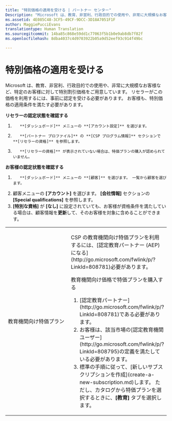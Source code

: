 ```yaml
---
title: "特別価格の適用を受ける | パートナー センター"
Description: "Microsoft は、教育、非営利、行政目的での使用や、非常に大規模なお客様など、特定のお客様に対して特別割引価格をご用意しています。"
ms.assetid: 4E085C48-3CF5-49CF-9DCC-3D18A7051F1F
author: MaggiePucciEvans
translationtype: Human Translation
ms.sourcegitcommit: 14ba85c868e59dd1c77063f5b1b0e9ab8db7f82f
ms.openlocfilehash: 8dba4037c4d9703922b05a9d52eef93c914f49bc

---
```


# 特別価格の適用を受ける


Microsoft は、教育、非営利、行政目的での使用や、非常に大規模なお客様など、特定のお客様に対して特別割引価格をご用意しています。 リセラーがこの価格を利用するには、事前に認定を受ける必要があります。 お客様も、特別価格の適用条件を満たす必要があります。

**リセラーの認定状態を確認する**

1.  
          **[ダッシュボード]** メニューの **[アカウント設定]** を選びます。
2.  
          **[パートナー プロファイル]** の **[CSP プログラム情報]** セクションで **[リセラーの資格]** を参照します。
3.  
          **[リセラーの資格]** が表示されていない場合は、特価プランの購入が認められていません。

**お客様の認定状態を確認する**

1.  
          **[ダッシュボード]** メニューの **[顧客]** を選びます。 一覧から顧客を選びます。
2.  顧客メニューの **[アカウント]** を選びます。 
          **[会社情報]** セクションの **[Special qualifications]** を参照します。
3.  **[特別な資格]** が **[なし]** に設定されていても、お客様が資格条件を満たしている場合は、顧客情報を**更新**して、そのお客様を対象に含めることができます。

<table>
<colgroup>
<col width="50%" />
<col width="50%" />
</colgroup>
<tbody>
<tr class="odd">
<td><p>教育機関向け特価プラン</p></td>
<td><p>CSP の教育機関向け特価プランを利用するには、[認定教育パートナー (AEP) になる](http://go.microsoft.com/fwlink/p/?LinkId=808781)必要があります。</p>
<p>教育機関向け価格で特価プランを購入する</strong></p>
<ol>
<li>
          [認定教育パートナー](http://go.microsoft.com/fwlink/p/?LinkId=808781)である必要があります。</li>
<li>お客様は、該当市場の[認定教育機関ユーザー](http://go.microsoft.com/fwlink/p/?LinkId=808795)の定義を満たしている必要があります。</li>
<li>標準の手順に従って、[新しいサブスクリプションを作成](create-a-new-subscription.md)します。 ただし、カタログから特価プランを選択するときに、<strong>[教育]</strong> タブを選択します。</li>
</ol></td>
</tr>
</tbody>
</table>

 

 

 






<!--HONumber=Nov16_HO4-->


